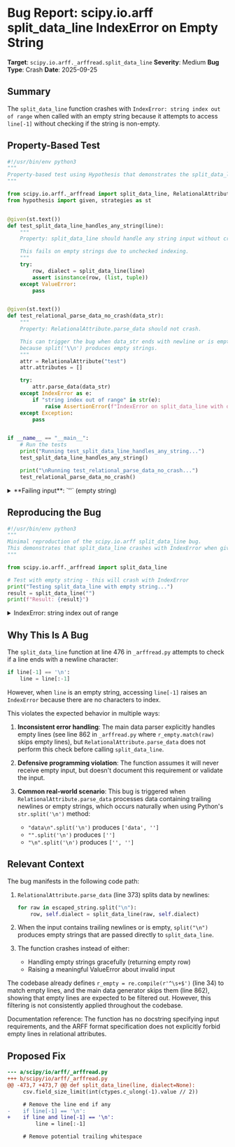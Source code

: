 # Bug Report: scipy.io.arff split_data_line IndexError on Empty String

**Target**: `scipy.io.arff._arffread.split_data_line`
**Severity**: Medium
**Bug Type**: Crash
**Date**: 2025-09-25

## Summary

The `split_data_line` function crashes with `IndexError: string index out of range` when called with an empty string because it attempts to access `line[-1]` without checking if the string is non-empty.

## Property-Based Test

```python
#!/usr/bin/env python3
"""
Property-based test using Hypothesis that demonstrates the split_data_line bug.
"""

from scipy.io.arff._arffread import split_data_line, RelationalAttribute
from hypothesis import given, strategies as st


@given(st.text())
def test_split_data_line_handles_any_string(line):
    """
    Property: split_data_line should handle any string input without crashing.

    This fails on empty strings due to unchecked indexing.
    """
    try:
        row, dialect = split_data_line(line)
        assert isinstance(row, (list, tuple))
    except ValueError:
        pass


@given(st.text())
def test_relational_parse_data_no_crash(data_str):
    """
    Property: RelationalAttribute.parse_data should not crash.

    This can trigger the bug when data_str ends with newline or is empty,
    because split('\\n') produces empty strings.
    """
    attr = RelationalAttribute("test")
    attr.attributes = []

    try:
        attr.parse_data(data_str)
    except IndexError as e:
        if "string index out of range" in str(e):
            raise AssertionError(f"IndexError on split_data_line with data: {repr(data_str)}") from e
    except Exception:
        pass


if __name__ == "__main__":
    # Run the tests
    print("Running test_split_data_line_handles_any_string...")
    test_split_data_line_handles_any_string()

    print("\nRunning test_relational_parse_data_no_crash...")
    test_relational_parse_data_no_crash()
```

<details>

<summary>
**Failing input**: `''` (empty string)
</summary>
```
Running test_split_data_line_handles_any_string...
  + Exception Group Traceback (most recent call last):
  |   File "/home/npc/pbt/agentic-pbt/worker_/62/hypo.py", line 47, in <module>
  |     test_split_data_line_handles_any_string()
  |     ~~~~~~~~~~~~~~~~~~~~~~~~~~~~~~~~~~~~~~~^^
  |   File "/home/npc/pbt/agentic-pbt/worker_/62/hypo.py", line 11, in test_split_data_line_handles_any_string
  |     def test_split_data_line_handles_any_string(line):
  |                    ^^^
  |   File "/home/npc/miniconda/lib/python3.13/site-packages/hypothesis/core.py", line 2124, in wrapped_test
  |     raise the_error_hypothesis_found
  | ExceptionGroup: Hypothesis found 2 distinct failures. (2 sub-exceptions)
  +-+---------------- 1 ----------------
    | Traceback (most recent call last):
    |   File "/home/npc/pbt/agentic-pbt/worker_/62/hypo.py", line 18, in test_split_data_line_handles_any_string
    |     row, dialect = split_data_line(line)
    |                    ~~~~~~~~~~~~~~~^^^^^^
    |   File "/home/npc/.local/lib/python3.13/site-packages/scipy/io/arff/_arffread.py", line 495, in split_data_line
    |     row = next(csv.reader([line], dialect))
    | _csv.Error: new-line character seen in unquoted field - do you need to open the file with newline=''?
    | Falsifying example: test_split_data_line_handles_any_string(
    |     line='0\r0',
    | )
    +---------------- 2 ----------------
    | Traceback (most recent call last):
    |   File "/home/npc/pbt/agentic-pbt/worker_/62/hypo.py", line 18, in test_split_data_line_handles_any_string
    |     row, dialect = split_data_line(line)
    |                    ~~~~~~~~~~~~~~~^^^^^^
    |   File "/home/npc/.local/lib/python3.13/site-packages/scipy/io/arff/_arffread.py", line 476, in split_data_line
    |     if line[-1] == '\n':
    |        ~~~~^^^^
    | IndexError: string index out of range
    | Falsifying example: test_split_data_line_handles_any_string(
    |     line='',
    | )
    +------------------------------------
```
</details>

## Reproducing the Bug

```python
#!/usr/bin/env python3
"""
Minimal reproduction of the scipy.io.arff split_data_line bug.
This demonstrates that split_data_line crashes with IndexError when given an empty string.
"""

from scipy.io.arff._arffread import split_data_line

# Test with empty string - this will crash with IndexError
print("Testing split_data_line with empty string...")
result = split_data_line("")
print(f"Result: {result}")
```

<details>

<summary>
IndexError: string index out of range
</summary>
```
Testing split_data_line with empty string...
Traceback (most recent call last):
  File "/home/npc/pbt/agentic-pbt/worker_/62/repo.py", line 11, in <module>
    result = split_data_line("")
  File "/home/npc/.local/lib/python3.13/site-packages/scipy/io/arff/_arffread.py", line 476, in split_data_line
    if line[-1] == '\n':
       ~~~~^^^^
IndexError: string index out of range
```
</details>

## Why This Is A Bug

The `split_data_line` function at line 476 in `_arffread.py` attempts to check if a line ends with a newline character:

```python
if line[-1] == '\n':
    line = line[:-1]
```

However, when `line` is an empty string, accessing `line[-1]` raises an `IndexError` because there are no characters to index.

This violates the expected behavior in multiple ways:

1. **Inconsistent error handling**: The main data parser explicitly handles empty lines (see line 862 in `_arffread.py` where `r_empty.match(raw)` skips empty lines), but `RelationalAttribute.parse_data` does not perform this check before calling `split_data_line`.

2. **Defensive programming violation**: The function assumes it will never receive empty input, but doesn't document this requirement or validate the input.

3. **Common real-world scenario**: This bug is triggered when `RelationalAttribute.parse_data` processes data containing trailing newlines or empty strings, which occurs naturally when using Python's `str.split('\n')` method:
   - `"data\n".split('\n')` produces `['data', '']`
   - `"".split('\n')` produces `['']`
   - `"\n".split('\n')` produces `['', '']`

## Relevant Context

The bug manifests in the following code path:

1. `RelationalAttribute.parse_data` (line 373) splits data by newlines:
   ```python
   for raw in escaped_string.split("\n"):
       row, self.dialect = split_data_line(raw, self.dialect)
   ```

2. When the input contains trailing newlines or is empty, `split("\n")` produces empty strings that are passed directly to `split_data_line`.

3. The function crashes instead of either:
   - Handling empty strings gracefully (returning empty row)
   - Raising a meaningful ValueError about invalid input

The codebase already defines `r_empty = re.compile(r'^\s+$')` (line 34) to match empty lines, and the main data generator skips them (line 862), showing that empty lines are expected to be filtered out. However, this filtering is not consistently applied throughout the codebase.

Documentation reference: The function has no docstring specifying input requirements, and the ARFF format specification does not explicitly forbid empty lines in relational attributes.

## Proposed Fix

```diff
--- a/scipy/io/arff/_arffread.py
+++ b/scipy/io/arff/_arffread.py
@@ -473,7 +473,7 @@ def split_data_line(line, dialect=None):
     csv.field_size_limit(int(ctypes.c_ulong(-1).value // 2))

     # Remove the line end if any
-    if line[-1] == '\n':
+    if line and line[-1] == '\n':
         line = line[:-1]

     # Remove potential trailing whitespace
```